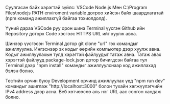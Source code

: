 Суулгасан байх хэрэгтэй зүйлс:
VSCode
Node.js
Мөн C:\Program Files\nodejs PATH enviroment variable дотроо хийсэн байх шаардлагатай (npm команд ажиллахгүй байгаа тохиолдолд).

Үүний дараа VSCode руу орон шинэ Terminal үүсгэн Github ийн Repository доторх Code хэсгээс HTTPS URL ийг хуулж авна.

Шинээр үүсгэсэн Terminal дотор git clone "url" гэх командыг ажиллуулна.
Ингэснээр эх кодыг өөрийн компьютер дээр хуулж авна.
Кодыг ажиллуулахын тулд хэрэгтэй файлуудыг татаж авна.
Татаж авах хэрэгтэй файлууд package-lock.json дотор бичигдсэн байгаа тул Terminal дээр "npm install" командыг ажиллуулснаар код ажиллахад бэлэн болно.

Тестийн орчин буюу Development орчинд ажиллуулах үед "npm run dev" командыг ашиглаж "http://localhost:3000" болон тухайн хөгжүүлэгчийн IPv4 address дээр асна.
Веб хөтчөөсөө аль нэг URL аас сонгон хандаж болно.

